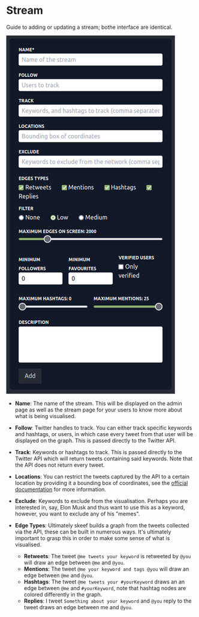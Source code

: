# Stream

Guide to adding or updating a stream; bothe interface
are identical.

![Add or update a stream](../static/img/stream.png)

- __Name__: The name of the stream. 
This will be displayed on the admin page as well as the stream
page for your users to know more about what is being visualised.
- __Follow__: Twitter handles to track.
You can either track specific keywords and hashtags, or users,
in which case every tweet from that user will be displayed on the 
graph. This is passed directly to the Twitter API.
- __Track__: Keywords or hashtags to track. 
This is passed directly to the Twitter API which will return
tweets containing said keywords. Note that the API does not 
return every tweet.
- __Locations__: You can restrict the tweets captured by the 
API to a certain location by providing it a bounding box of
coordinates, see the 
[official documentation](https://developer.twitter.com/en/docs/twitter-api/v1/tweets/filter-realtime/guides/basic-stream-parameters#locations)
for more information.
- __Exclude__: Keywords to exclude from the visualisation.
Perhaps you are interested in, say, Elon Musk and thus want to use this
as a keyword, however, you want to exclude any of his "memes".
- __Edge Types__: Ultimately skeef builds a graph from the tweets
collected via the API, these can be built in numerous ways.
It's ultimately important to grasp this in order to make some
sense of what is visualised.

  - __Retweets__: The tweet `@me tweets your keyword` is retweeted by 
    `@you` will draw an edge between `@me` and `@you`.
  - __Mentions__: The tweet `@me your keyword and tags @you` will draw
    an edge between `@me` and `@you`.
  - __Hashtags__: The tweet `@me tweets your #yourKeyword` draws an
    an edge between `@me` and `#yourKeyword`, note that hashtag nodes
    are colored differently in the graph.
  - __Replies__: I tweet `Something about your keyword` and `@you` reply
    to the tweet draws an edge between me and `@you`.
